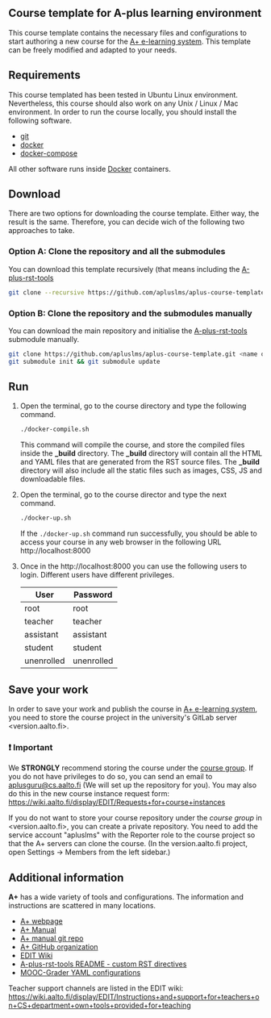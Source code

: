 ## Course template for A-plus learning environment

This course template contains the necessary files and configurations to start authoring a new course for the
[A+ e-learning system](https://plus.cs.aalto.fi/). This template can be freely modified and adapted to your needs.

## Requirements

This course templated has been tested in Ubuntu Linux environment. Nevertheless, this course should also work on any
Unix / Linux / Mac environment. In order to run the course locally, you should install the following software.

-   [git](https://git-scm.com/)
-   [docker](https://docs.docker.com/engine/installation/)
-   [docker-compose](https://docs.docker.com/compose/install/)

All other software runs inside [Docker](https://www.docker.com/) containers.

## Download

There are two options for downloading the course template. Either way, the result is the same. Therefore, you can decide
wich of the following two approaches to take.

### Option A: Clone the repository and all the submodules

You can download this template recursively (that means including the [A-plus-rst-tools](https://github.com/apluslms/a-plus-rst-tools)

```sh
git clone --recursive https://github.com/apluslms/aplus-course-template.git <name of your course>
```

### Option B: Clone the repository and the submodules manually

You can download the main repository and initialise the [A-plus-rst-tools](https://github.com/apluslms/a-plus-rst-tools)
submodule manually.

```sh
git clone https://github.com/apluslms/aplus-course-template.git <name of your course>
git submodule init && git submodule update
```

## Run

1. Open the terminal, go to the course directory and type the following command.

    ```sh
    ./docker-compile.sh
    ```

    This command will compile the course, and store the compiled files inside the **\_build** directory. The **\_build**
    directory will contain all the HTML and YAML files that are generated from the RST source files. The **\_build**
    directory will also include all the static files such as images, CSS, JS and downloadable files.

2. Open the terminal, go to the course director and type the next command.

    ```sh
    ./docker-up.sh
    ```

    If the `./docker-up.sh` command run successfully, you should be able to access your course in any web browser in the
    following URL http://localhost:8000

3. Once in the http://localhost:8000 you can use the following users to login. Different users have different privileges.

    | User       | Password   |
    | ---------- | ---------- |
    | root       | root       |
    | teacher    | teacher    |
    | assistant  | assistant  |
    | student    | student    |
    | unenrolled | unenrolled |

## Save your work

In order to save your work and publish the course in [A+ e-learning system](https://plus.cs.aalto.fi/), you need to store
the course project in the university's GitLab server <version.aalto.fi>.

### ❗️ Important

We **STRONGLY** recommend storing the course under the [course group](https://version.aalto.fi/gitlab/course). If you
do not have privileges to do so, you can send an email to <aplusguru@cs.aalto.fi> (We will set up the repository for
you). You may also do this in the new course instance request form:
https://wiki.aalto.fi/display/EDIT/Requests+for+course+instances

If you do not want to store your course repository under the _course group_ in <version.aalto.fi>, you can create a
private repository. You need to add the service account "apluslms" with the Reporter role to the course project
so that the A+ servers can clone the course.
(In the version.aalto.fi project, open Settings -> Members from the left sidebar.)

## Additional information

**A+** has a wide variety of tools and configurations.
The information and instructions are scattered in many locations.

-   [A+ webpage](https://apluslms.github.io/)
-   [A+ Manual](https://plus.cs.aalto.fi/aplus-manual/master/)
-   [A+ manual git repo](https://github.com/apluslms/aplus-manual)
-   [A+ GitHub organization](https://github.com/apluslms/)
-   [EDIT Wiki](https://wiki.aalto.fi/display/EDIT/)
-   [A-plus-rst-tools README - custom RST directives](https://github.com/apluslms/a-plus-rst-tools/blob/master/README.md)
-   [MOOC-Grader YAML configurations](https://github.com/apluslms/mooc-grader/blob/master/courses/README.md)

Teacher support channels are listed in the EDIT wiki:
https://wiki.aalto.fi/display/EDIT/Instructions+and+support+for+teachers+on+CS+department+own+tools+provided+for+teaching
